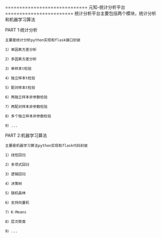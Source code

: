 ============================= 元知-统计分析平台 ========================
统计分析平台主要包括两个模块，统计分析和机器学习算法

PART 1:统计分析

	主要是统计分析python实现和flask接口封装
	
	1）单因素方差分析

	2）多因素方差分析

	3）单样本t检验

	4）独立样本t检验

	5）配对样本t检验

	6）两独立样本非参数检验

	7）两配对样本非参数检验

	8）多个独立样本非参数检验

	9）...

PART 2:机器学习算法

	主要是机器学习算法python实现和flask代码封装

	1）线性回归

	2）多项式回归

	3）逻辑回归

	4）决策树

	5）随机森林

	6）支持向量机

	7）K-Means

	8）层次聚类

	9）...
